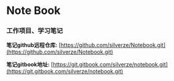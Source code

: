 # Note Book

### 工作项目、学习笔记

**笔记github远程仓库:** [https://github.com/silverze/Notebook.git](https://github.com/silverze/Notebook.git)

**笔记gitbook地址:** [https://git.gitbook.com/silverze/notebook.git](https://git.gitbook.com/silverze/notebook.git) 

